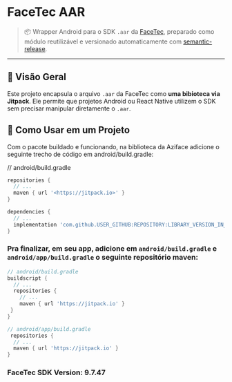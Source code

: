 # FaceTec AAR

> 📦 Wrapper Android para o SDK `.aar` da [FaceTec](https://dev.facetec.com/), preparado como módulo reutilizável e versionado automaticamente com [semantic-release](https://semantic-release.gitbook.io/semantic-release/).

---

## 📘 Visão Geral

Este projeto encapsula o arquivo `.aar` da FaceTec como **uma bibioteca via Jitpack**. Ele permite que projetos Android ou React Native utilizem o SDK sem precisar manipular diretamente o `.aar`.

## 🚀 Como Usar em um Projeto

Com o pacote buildado e funcionando, na biblioteca da Aziface adicione o seguinte trecho de código em android/build.gradle:

// android/build.gradle

```groovy
repositories {
  // ...
  maven { url '<https://jitpack.io>' }
}
```

```groovy
dependencies {
  // ...
  implementation 'com.github.USER_GITHUB:REPOSITORY:LIBRARY_VERSION_IN_JITPACK'
}
```

### Pra finalizar, em seu app, adicione em `android/build.gradle` e `android/app/build.gradle` o seguinte repositório maven:

```groovy
// android/build.gradle
buildscript {
  // ...
  repositories {
    // ...
    maven { url 'https://jitpack.io' }
 }
}
```

```groovy
// android/app/build.gradle
 repositories {
  // ...
  maven { url 'https://jitpack.io' }
}
```

### FaceTec SDK Version: 9.7.47
